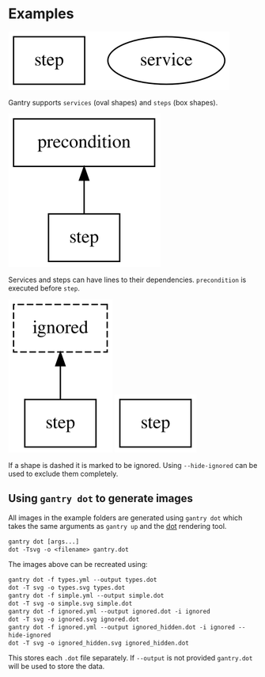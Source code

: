 # Examples

![types.svg](./types.svg)

Gantry supports `services` (oval shapes) and `steps` (box shapes).

![simple.svg](./simple.svg)

Services and steps can have lines to their dependencies. `precondition` is
executed before `step`.

![ignored.svg](./ignored.svg)
![ignored_hidden.svg](./ignored_hidden.svg)

If a shape is dashed it is marked to be ignored. Using `--hide-ignored` can
be used to exclude them completely.

## Using `gantry dot` to generate images

All images in the example folders are generated using `gantry dot` which takes
the same arguments as `gantry up` and the [dot](https://graphviz.gitlab.io/download/)
rendering tool.
```
gantry dot [args...]
dot -Tsvg -o <filename> gantry.dot
```

The images above can be recreated using:
```
gantry dot -f types.yml --output types.dot
dot -T svg -o types.svg types.dot
gantry dot -f simple.yml --output simple.dot
dot -T svg -o simple.svg simple.dot
gantry dot -f ignored.yml --output ignored.dot -i ignored
dot -T svg -o ignored.svg ignored.dot
gantry dot -f ignored.yml --output ignored_hidden.dot -i ignored --hide-ignored
dot -T svg -o ignored_hidden.svg ignored_hidden.dot
```
This stores each `.dot` file separately. If `--output` is not provided
`gantry.dot` will be used to store the data.
